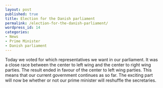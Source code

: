 ```yaml
---
layout: post
published: true
title: Election for the Danish parliament
permalink: /election-for-the-danish-parliament/
wordpress_id: 14
categories:
- News
- Prime Minister
- Danish parliament
---
```



Today we voted for which representatives we want in our parliament. It was a close race between the center to left wing and the center to right wing parties. The result ended in favour of the center to left wing parties. This means that our current government continues as so far. The exciting part will now be whether or not our prime minister will reshuffle the secretaries.
